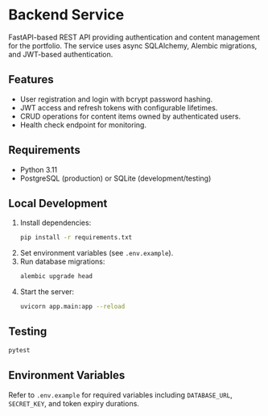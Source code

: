 # Backend Service

FastAPI-based REST API providing authentication and content management for the portfolio. The service uses async SQLAlchemy, Alembic migrations, and JWT-based authentication.

## Features
- User registration and login with bcrypt password hashing.
- JWT access and refresh tokens with configurable lifetimes.
- CRUD operations for content items owned by authenticated users.
- Health check endpoint for monitoring.

## Requirements
- Python 3.11
- PostgreSQL (production) or SQLite (development/testing)

## Local Development
1. Install dependencies:
   ```bash
   pip install -r requirements.txt
   ```
2. Set environment variables (see `.env.example`).
3. Run database migrations:
   ```bash
   alembic upgrade head
   ```
4. Start the server:
   ```bash
   uvicorn app.main:app --reload
   ```

## Testing
```bash
pytest
```

## Environment Variables
Refer to `.env.example` for required variables including `DATABASE_URL`, `SECRET_KEY`, and token expiry durations.
